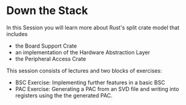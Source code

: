 # Down the Stack 

In this Session you will learn more about Rust's split crate model that includes
* the Board Support Crate
* an implementation of the Hardware Abstraction Layer
* the Peripheral Access Crate

This session consists of lectures and two blocks of exercises:
* BSC Exercise: Implementing further features in a basic BSC
* PAC Exercise: Generating a PAC from an SVD file and writing into registers using the the generated PAC. 